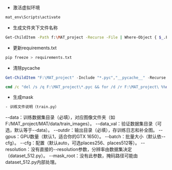 - 激活虚拟环境
```bash
mat_env\Scripts\activate
```


- 生成文件夹下文件名称
```bash
Get-ChildItem -Path f:\MAT_project -Recurse -File | Where-Object { $_.FullName -notmatch '\\mat_env\\' -and $_.FullName -notmatch '\\data\\' } | Select-Object -ExpandProperty FullName > project_framework.txt
```

- 更新requirements.txt
```bash
pip freeze > requirements.txt
```

- 清除pycache
```powershell
Get-ChildItem "F:\MAT_project" -Include "*.pyc","__pycache__" -Recurse | Remove-Item -Force -Recurse
```

```cmd
cmd /c "del /s /q F:\MAT_project\*.pyc && for /d /r F:\MAT_project\ %%d in (__pycache__) do @if exist "%%d" rd /s /q "%%d""
```



- 生成mask
```bash
- 训练文件说明（train.py）
```
--data：训练数据集目录（必填），对应图像文件夹（如F:/MAT_project/MAT/data/train_images）。
--data_val：验证数据集目录（可选，默认等于--data）。
--outdir：输出目录（必填），存训练日志和补全图。
--gpus：GPU数量（默认1，适合你的GTX 1650）。
--batch：批量大小（默认依--cfg）。
--cfg：配置（默认auto，可选places256、places512等）。
--resolution：没有直接的--resolution参数，分辨率由数据集决定（dataset_512.py）。
--mask_root：没有此参数，掩码路径可能由dataset_512.py内部处理。
```